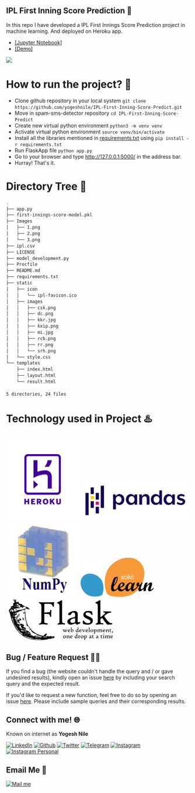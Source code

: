 ## IPL First Inning Score Prediction :notebook:
In this repo I have developed a IPL First Innings Score Prediction project in machine learning. And deployed on Heroku app. 

 - [[Jupyter Notebook]](https://github.com/yogeshnile/IPL-first-inning-score-prediction)
 - [[Demo]](https://ipl-inning-score-prediction.herokuapp.com/)

[![](https://camo.githubusercontent.com/2fb0723ef80f8d87a51218680e209c66f213edf8/68747470733a2f2f666f7274686562616467652e636f6d2f696d616765732f6261646765732f6d6164652d776974682d707974686f6e2e737667)](https://python.org)

# How to run the project? :thinking:
  - Clone github repository in your local system  ```git clone https://github.com/yogeshnile/IPL-First-Inning-Score-Predict.git```
  - Move in spam-sms-detector repository  ```cd IPL-First-Inning-Score-Predict```
  - Create new virtual python environment  ```python3 -m venv venv```
  - Activate virtual python environment  ```source venv/bin/activate```
  - Install all the libraries mentioned in [requirements.txt](https://github.com/yogeshnile/IPL-First-Inning-Score-Predict/blob/master/requirements.txt)  using  ```pip install -r requirements.txt```
  - Run FlaskApp file  ```python app.py```
  - Go to your browser and type http://127.0.0.1:5000/ in the address bar.
  - Hurray! That's it.
  
# Directory Tree :cactus:  
```bash
.
├── app.py
├── first-innings-score-model.pkl
├── Images
│   ├── 1.png
│   ├── 2.png
│   └── 3.png
├── ipl.csv
├── LICENSE
├── model_development.py
├── Procfile
├── README.md
├── requirements.txt
├── static
│   ├── icon
│   │   └── ipl-favicon.ico
│   ├── images
│   │   ├── csk.png
│   │   ├── dc.png
│   │   ├── kkr.jpg
│   │   ├── kxip.png
│   │   ├── mi.jpg
│   │   ├── rcb.png
│   │   ├── rr.png
│   │   └── srh.png
│   └── style.css
└── templates
    ├── index.html
    ├── layout.html
    └── result.html

5 directories, 24 files
```

# Technology used in Project :hotsprings:
<img target="_blank" src="https://github.com/yogeshnile/technology/blob/master/Heroku.png" width="200">  <img target="_blank" src="https://github.com/yogeshnile/technology/blob/master/pandas.png" width="300">    <img target="_blank" src="https://github.com/yogeshnile/technology/blob/master/numpy.png" width="200">     <img target="_blank" src="https://github.com/yogeshnile/technology/blob/master/sklearn.png" width="200">    <img target="_blank" src="https://github.com/yogeshnile/technology/blob/master/Flask.png" width="300">


## Bug / Feature Request :man_technologist:
If you find a bug (the website couldn't handle the query and / or gave undesired results), kindly open an issue [here](https://github.com/yogeshnile/IPL-First-Inning-Score-Predict/issues/new) by including your search query and the expected result.

If you'd like to request a new function, feel free to do so by opening an issue [here](https://github.com/yogeshnile/IPL-First-Inning-Score-Predict/issues/new). Please include sample queries and their corresponding results.


## Connect with me! 🌐
Known on internet as **Yogesh Nile**

[<img target="_blank" src="https://img.icons8.com/bubbles/100/000000/linkedin.png" title="LinkedIn">](https://bit.ly/2Ky3ho6)  [<img target="_blank" src="https://img.icons8.com/bubbles/100/000000/github.png" title="Github">](https://bit.ly/2yoggit) [<img target="_blank" src="https://img.icons8.com/bubbles/100/000000/twitter.png" title="Twitter">](https://bit.ly/3dbLJLC) [<img target="_blank" src="https://img.icons8.com/bubbles/100/000000/telegram-app.png" title="Telegram"/>](https://t.me/yogeshnile) [<img target="_blank" src="https://img.icons8.com/bubbles/100/000000/instagram-new.png" title="Instagram">](https://bit.ly/3b9Qeo4)  [<img target="_blank" src="https://img.icons8.com/bubbles/100/000000/instagram.png" title="Instagram Personal">](https://bit.ly/32SXHV0)

## Email Me :e-mail:

[<img target="_blank" src="https://img.icons8.com/bubbles/100/000000/secured-letter.png" title="Mail me">](mailto:yogeshnile.work4u@gmail.com)
